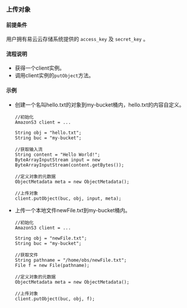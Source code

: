 ### 上传对象
#### 前提条件
用户拥有易云云存储系统提供的 `access_key` 及 `secret_key` 。

#### 流程说明

* 获得一个client实例。
* 调用client实例的`putObject`方法。

#### 示例

* 创建一个名叫hello.txt的对象到my-bucket桶内，hello.txt的内容自定义。

    ```
    //初始化
    AmazonS3 client = ...
    
    String obj = "hello.txt";
    String buc = "my-bucket";
    
    //获取输入流
    String content = "Hello World!";
    ByteArrayInputStream input = new ByteArrayInputStream(content.getBytes());
    
    //定义对象的元数据
    ObjectMetadata meta = new ObjectMetadata();
    
    //上传对象
    client.putObject(buc, obj, input, meta);
    ```

* 上传一个本地文件newFile.txt到my-bucket桶内。

    ```
    //初始化
    AmazonS3 client = ...
    
    String obj = "newFile.txt";
    String buc = "my-bucket";
    
    //获取文件
    String pathname = "/home/obs/newFile.txt";
    File f = new File(pathname);
    
    //定义对象的元数据
    ObjectMetadata meta = new ObjectMetadata();
    
    //上传对象
    client.putObject(buc, obj, f);
    ```

